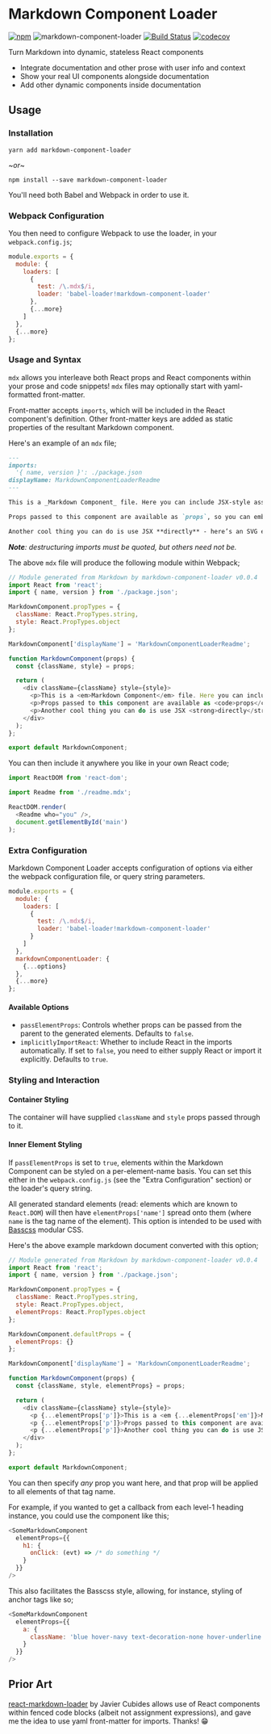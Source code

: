 # Markdown Component Loader
[![npm](https://img.shields.io/npm/v/markdown-component-loader.svg?maxAge=2592000)](https://www.npmjs.com/package/markdown-component-loader) ![markdown-component-loader](https://img.shields.io/npm/l/markdown-component-loader.svg?maxAge=2592000) [![Build Status](https://travis-ci.org/ticky/markdown-component-loader.svg?branch=master)](https://travis-ci.org/ticky/markdown-component-loader) [![codecov](https://codecov.io/gh/ticky/markdown-component-loader/branch/master/graph/badge.svg)](https://codecov.io/gh/ticky/markdown-component-loader)

Turn Markdown into dynamic, stateless React components

- Integrate documentation and other prose with user info and context
- Show your real UI components alongside documentation
- Add other dynamic components inside documentation

## Usage

### Installation

```shell
yarn add markdown-component-loader
```

~_or_~

```shell
npm install --save markdown-component-loader
```

You'll need both Babel and Webpack in order to use it.

### Webpack Configuration

You then need to configure Webpack to use the loader, in your `webpack.config.js`;

```javascript
module.exports = {
  module: {
    loaders: [
      {
        test: /\.mdx$/i,
        loader: 'babel-loader!markdown-component-loader'
      },
      {...more}
    ]
  },
  {...more}
};
```

### Usage and Syntax

`mdx` allows you interleave both React props and React components within your prose and code snippets! `mdx` files may optionally start with yaml-formatted front-matter.

Front-matter accepts `imports`, which will be included in the React component's definition. Other front-matter keys are added as static properties of the resultant Markdown component.

Here's an example of an `mdx` file;
```markdown
---
imports:
  '{ name, version }': ./package.json
displayName: MarkdownComponentLoaderReadme
---

This is a _Markdown Component_ file. Here you can include JSX-style assignment expressions; this component was generated using version {{ version }} of {{ name }}!

Props passed to this component are available as `props`, so you can embed those too! Hello there, {{ props.who || 'world' }}!

Another cool thing you can do is use JSX **directly** - here’s an SVG element, used inline: {{ <svg style={{ display: 'inline', height: '1em' }} viewBox="0 0 304 290"><path fill="none" stroke="currentColor" strokeWidth="16" d="M2,111 h300 l-242.7,176.3 92.7,-285.3 92.7,285.3 z" /></svg> }}.

```

_**Note**: destructuring imports must be quoted, but others need not be._

The above `mdx` file will produce the following module within Webpack;

```javascript
// Module generated from Markdown by markdown-component-loader v0.0.4
import React from 'react';
import { name, version } from './package.json';

MarkdownComponent.propTypes = {
  className: React.PropTypes.string,
  style: React.PropTypes.object
};

MarkdownComponent['displayName'] = 'MarkdownComponentLoaderReadme';

function MarkdownComponent(props) {
  const {className, style} = props;

  return (
    <div className={className} style={style}>
      <p>This is a <em>Markdown Component</em> file. Here you can include JSX-style assignment expressions; this component was generated using version { version } of { name }!</p>
      <p>Props passed to this component are available as <code>props</code>, so you can embed those too! Hello there, { props.who || 'world' }!</p>
      <p>Another cool thing you can do is use JSX <strong>directly</strong> - here’s an SVG element, used inline: { <svg style={{ display: 'inline', height: '1em' }} viewBox="0 0 304 290"><path fill="none" stroke="currentColor" strokeWidth="16" d="M2,111 h300 l-242.7,176.3 92.7,-285.3 92.7,285.3 z" /></svg> }.</p>
    </div>
  );
};

export default MarkdownComponent;

```

You can then include it anywhere you like in your own React code;

```javascript
import ReactDOM from 'react-dom';

import Readme from './readme.mdx';

ReactDOM.render(
  <Readme who="you" />,
  document.getElementById('main')
);
```

### Extra Configuration

Markdown Component Loader accepts configuration of options via either the webpack configuration file, or query string parameters.

```javascript
module.exports = {
  module: {
    loaders: [
      {
        test: /\.mdx$/i,
        loader: 'babel-loader!markdown-component-loader'
      }
    ]
  },
  markdownComponentLoader: {
    {...options}
  },
  {...more}
};
```

#### Available Options

* `passElementProps`: Controls whether props can be passed from the parent to the generated elements. Defaults to `false`.
* `implicitlyImportReact`: Whether to include React in the imports automatically. If set to `false`, you need to either supply React or import it explicitly. Defaults to `true`.

### Styling and Interaction

#### Container Styling

The container will have supplied `className` and `style` props passed through to it.

#### Inner Element Styling

If `passElementProps` is set to `true`, elements within the Markdown Component can be styled on a per-element-name basis. You can set this either in the `webpack.config.js` (see the "Extra Configuration" section) or the loader's query string.

All generated standard elements (read: elements which are known to `React.DOM`) will then have `elementProps['name']` spread onto them (where `name` is the tag name of the element). This option is intended to be used with [Basscss](http://www.basscss.com/) modular CSS.

Here's the above example markdown document converted with this option;

```javascript
// Module generated from Markdown by markdown-component-loader v0.0.4
import React from 'react';
import { name, version } from './package.json';

MarkdownComponent.propTypes = {
  className: React.PropTypes.string,
  style: React.PropTypes.object,
  elementProps: React.PropTypes.object
};

MarkdownComponent.defaultProps = {
  elementProps: {}
};

MarkdownComponent['displayName'] = 'MarkdownComponentLoaderReadme';

function MarkdownComponent(props) {
  const {className, style, elementProps} = props;

  return (
    <div className={className} style={style}>
      <p {...elementProps['p']}>This is a <em {...elementProps['em']}>Markdown Component</em> file. Here you can include JSX-style assignment expressions; this component was generated using version { version } of { name }!</p>
      <p {...elementProps['p']}>Props passed to this component are available as <code {...elementProps['code']}>props</code>, so you can embed those too! Hello there, { props.who || 'world' }!</p>
      <p {...elementProps['p']}>Another cool thing you can do is use JSX <strong {...elementProps['strong']}>directly</strong> - here’s an SVG element, used inline: { <svg {...elementProps['svg']} style={{ display: 'inline', height: '1em' }} viewBox="0 0 304 290"><path {...elementProps['path']} fill="none" stroke="currentColor" strokeWidth="16" d="M2,111 h300 l-242.7,176.3 92.7,-285.3 92.7,285.3 z" /></svg> }.</p>
    </div>
  );
};

export default MarkdownComponent;

```

You can then specify _any_ prop you want here, and that prop will be applied to all elements of that tag name.

For example, if you wanted to get a callback from each level-1 heading instance, you could use the component like this;

```javascript
<SomeMarkdownComponent
  elementProps={{
    h1: {
      onClick: (evt) => /* do something */
    }
  }}
/>
```

This also facilitates the Basscss style, allowing, for instance, styling of anchor tags like so;

```javascript
<SomeMarkdownComponent
  elementProps={{
    a: {
      className: 'blue hover-navy text-decoration-none hover-underline'
    }
  }}
/>
```

## Prior Art

[react-markdown-loader](https://github.com/javiercf/react-markdown-loader) by Javier Cubides allows use of React components within fenced code blocks (albeit not assignment expressions), and gave me the idea to use yaml front-matter for imports. Thanks! 😁
